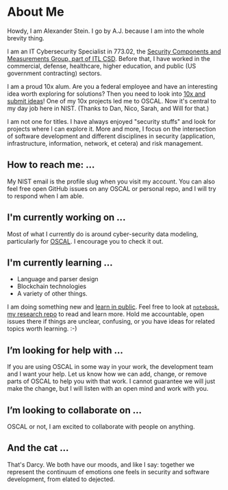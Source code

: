 <!--
**aj-stein-nist/aj-stein-nist** is a ✨ _special_ ✨ repository because its `README.md` (this file) appears on your GitHub profile.

Here are some ideas to get you started:

- 🔭 I’m currently working on ...
- 🌱 I’m currently learning ...
- 👯 I’m looking to collaborate on ...
- 🤔 I’m looking for help with ...
- 💬 Ask me about ...
- 📫 How to reach me: ...
- 😄 Pronouns: ...
- ⚡ Fun fact: ...
-->

# About Me

Howdy, I am Alexander Stein. I go by A.J. because I am into the whole brevity thing.

I am an IT Cybersecurity Specialist in 773.02, the [Security Components and Measurements Group, part of ITL CSD](https://www.nist.gov/itl/csd/security-components-and-mechanisms). Before that, I have worked in the commercial, defense, healthcare, higher education, and public (US government contracting) sectors.

I am a proud 10x alum. Are you a federal employee and have an interesting idea worth exploring for solutions? Then you need to look into [10x and submit ideas](https://10x.gsa.gov/process/)! One of my 10x projects led me to OSCAL. Now it's central to my day job here in NIST. (Thanks to Dan, Nico, Sarah, and Will for that.)

I am not one for titles. I have always enjoyed "security stuffs" and look for projects where I can explore it. More and more, I focus on the intersection of software development and different disciplines in security (application, infrastructure, information, network, et cetera) and risk management.

## How to reach me: ...

My NIST email is the profile slug when you visit my account. You can also feel free open GitHub issues on any OSCAL or personal repo, and I will try to respond when I am able.

## I'm currently working on ...

Most of what I currently do is around cyber-security data modeling, particularly for [OSCAL](https://pages.nist.gov/OSCAL/about/). I encourage you to check it out.

## I'm currently learning ...

- Language and parser design
- Blockchain technologies
- A variety of other things.

I am doing something new and [learn in public](https://www.swyx.io/learn-in-public/). Feel free to look at [`notebook`, my research repo](https://github.com/aj-stein-nist/notebook/blob/master/README.md) to read and learn more. Hold me accountable, open issues there if things are unclear, confusing, or you have ideas for related topics worth learning. :-)


## I’m looking for help with ...

If you are using OSCAL in some way in your work, the development team and I want your help. Let us know how we can add, change, or remove parts of OSCAL to help you with that work. I cannot guarantee we will just make the change, but I will listen with an open mind and work with you.

## I’m looking to collaborate on ...

OSCAL or not, I am excited to collaborate with people on anything.

## And the cat ...

That's Darcy. We both have our moods, and like I say: together we represent the continuum of emotions one feels in security and software development, from elated to dejected.
